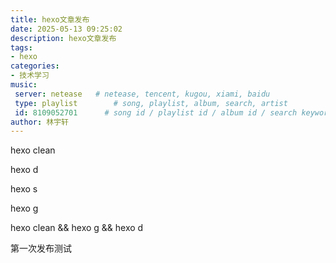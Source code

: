 ```yaml
---
title: hexo文章发布
date: 2025-05-13 09:25:02
description: hexo文章发布
tags:
- hexo
categories:
- 技术学习
music:
 server: netease   # netease, tencent, kugou, xiami, baidu
 type: playlist        # song, playlist, album, search, artist
 id: 8109052701      # song id / playlist id / album id / search keyword
author: 林宇轩
---
```


hexo clean

hexo d 

hexo s 

hexo g 

hexo clean && hexo g && hexo d

第一次发布测试